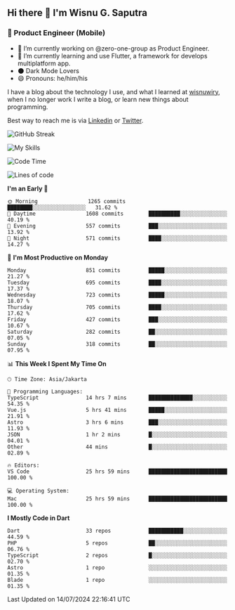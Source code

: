 ## Hi there 👋 I'm Wisnu G. Saputra

### :mobile_phone_off: Product Engineer (Mobile)

- 🔭 I’m currently working on @zero-one-group as Product Engineer.
- 🌱 I’m currently learning and use Flutter, a framework for develops multiplatform app.
- 🌑 Dark Mode Lovers
- 😄 Pronouns: he/him/his

I have a blog about the technology I use, and what I learned at [wisnuwiry](https://wisnuwiry.space/), when I no longer work I write a blog, or learn new things about programming.

Best way to reach me is via [Linkedin](https://www.linkedin.com/in/wisnu-saputra/) or [Twitter](https://twitter.com/wisnuwiry).

![GitHub Streak](https://streak-stats.demolab.com?user=wisnuwiry&theme=dark&hide_border=true)

![My Skills](https://skillicons.dev/icons?i=dart,flutter,kotlin,swift,go,js,css,neovim,git,linux&perline=5)

<!--START_SECTION:waka-->
![Code Time](http://img.shields.io/badge/Code%20Time-1%2C439%20hrs%2038%20mins-blue)

![Lines of code](https://img.shields.io/badge/From%20Hello%20World%20I%27ve%20Written-5.8%20million%20lines%20of%20code-blue)

**I'm an Early 🐤** 

```text
🌞 Morning                1265 commits        ████████░░░░░░░░░░░░░░░░░   31.62 % 
🌆 Daytime                1608 commits        ██████████░░░░░░░░░░░░░░░   40.19 % 
🌃 Evening                557 commits         ███░░░░░░░░░░░░░░░░░░░░░░   13.92 % 
🌙 Night                  571 commits         ████░░░░░░░░░░░░░░░░░░░░░   14.27 % 
```
📅 **I'm Most Productive on Monday** 

```text
Monday                   851 commits         █████░░░░░░░░░░░░░░░░░░░░   21.27 % 
Tuesday                  695 commits         ████░░░░░░░░░░░░░░░░░░░░░   17.37 % 
Wednesday                723 commits         █████░░░░░░░░░░░░░░░░░░░░   18.07 % 
Thursday                 705 commits         ████░░░░░░░░░░░░░░░░░░░░░   17.62 % 
Friday                   427 commits         ███░░░░░░░░░░░░░░░░░░░░░░   10.67 % 
Saturday                 282 commits         ██░░░░░░░░░░░░░░░░░░░░░░░   07.05 % 
Sunday                   318 commits         ██░░░░░░░░░░░░░░░░░░░░░░░   07.95 % 
```


📊 **This Week I Spent My Time On** 

```text
🕑︎ Time Zone: Asia/Jakarta

💬 Programming Languages: 
TypeScript               14 hrs 7 mins       ██████████████░░░░░░░░░░░   54.35 % 
Vue.js                   5 hrs 41 mins       █████░░░░░░░░░░░░░░░░░░░░   21.91 % 
Astro                    3 hrs 6 mins        ███░░░░░░░░░░░░░░░░░░░░░░   11.93 % 
JSON                     1 hr 2 mins         █░░░░░░░░░░░░░░░░░░░░░░░░   04.01 % 
Other                    44 mins             █░░░░░░░░░░░░░░░░░░░░░░░░   02.89 % 

🔥 Editors: 
VS Code                  25 hrs 59 mins      █████████████████████████   100.00 % 

💻 Operating System: 
Mac                      25 hrs 59 mins      █████████████████████████   100.00 % 
```

**I Mostly Code in Dart** 

```text
Dart                     33 repos            ███████████░░░░░░░░░░░░░░   44.59 % 
PHP                      5 repos             ██░░░░░░░░░░░░░░░░░░░░░░░   06.76 % 
TypeScript               2 repos             █░░░░░░░░░░░░░░░░░░░░░░░░   02.70 % 
Astro                    1 repo              ░░░░░░░░░░░░░░░░░░░░░░░░░   01.35 % 
Blade                    1 repo              ░░░░░░░░░░░░░░░░░░░░░░░░░   01.35 % 
```




 Last Updated on 14/07/2024 22:16:41 UTC
<!--END_SECTION:waka-->
